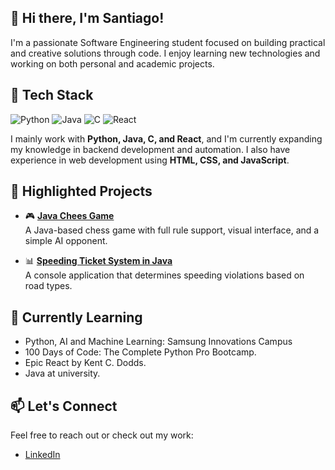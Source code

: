 ## 👋 Hi there, I'm Santiago!

I'm a passionate Software Engineering student focused on building practical and creative solutions through code. I enjoy learning new technologies and working on both personal and academic projects.

## 🧰 Tech Stack

![Python](https://img.shields.io/badge/Python-3670A0?style=for-the-badge&logo=python&logoColor=ffdd54)
![Java](https://img.shields.io/badge/Java-ED8B00?style=for-the-badge&logo=java&logoColor=white)
![C](https://img.shields.io/badge/C-00599C?style=for-the-badge&logo=c&logoColor=white)
![React](https://img.shields.io/badge/React-20232A?style=for-the-badge&logo=react&logoColor=61DAFB)

I mainly work with **Python, Java, C, and React**, and I'm currently expanding my knowledge in backend development and automation.
I also have experience in web development using **HTML, CSS, and JavaScript**.


## 📌 Highlighted Projects

- 🎮 **[Java Chees Game](https://github.com/santty1906/Java-chess-game)**  
  A Java-based chess game with full rule support, visual interface, and a simple AI opponent.

- 📊 **[Speeding Ticket System in Java](https://github.com/santty1906/speeding-ticket-system)**  
  A console application that determines speeding violations based on road types.

## 🧠 Currently Learning

- Python, AI and Machine Learning: Samsung Innovations Campus
- 100 Days of Code: The Complete Python Pro Bootcamp.
- Epic React by Kent C. Dodds.
- Java at university.

## 📫 Let's Connect

Feel free to reach out or check out my work:

- [LinkedIn](https://www.linkedin.com/in/santiago-lopez-022870283/)

